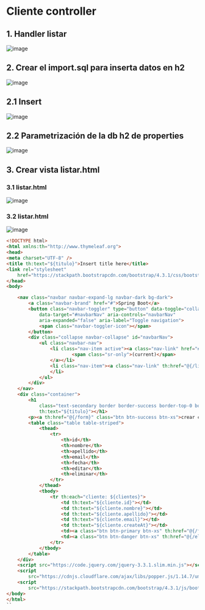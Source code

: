 # Cliente controller

## 1. Handler listar 

![image](https://user-images.githubusercontent.com/31961588/220818727-a3f0553f-65d5-4923-9814-ab3c3b510e1d.png)

## 2. Crear el import.sql para inserta datos en h2

![image](https://user-images.githubusercontent.com/31961588/220818857-12d0c5d1-34bf-4a86-aaf8-69fb9f093539.png)

## 2.1 Insert 

![image](https://user-images.githubusercontent.com/31961588/220818951-581e45b3-8f34-44c8-82a0-8fe7810de981.png)

## 2.2 Parametrización de la db h2 de properties

![image](https://user-images.githubusercontent.com/31961588/220819273-4903e1fd-f569-44f8-98dd-83b78d466331.png)

## 3. Crear vista listar.html

### 3.1 listar.html
![image](https://user-images.githubusercontent.com/31961588/220819851-e9519625-f5c2-47d5-90cc-0b2acfce5de3.png)

### 3.2 listar.html
![image](https://user-images.githubusercontent.com/31961588/220819992-a1aeddbf-dc37-4d31-a314-191e22bd0291.png)

```html
<!DOCTYPE html>
<html xmlns:th="http://www.thymeleaf.org">
<head>
<meta charset="UTF-8" />
<title th:text="${titulo}">Insert title here</title>
<link rel="stylesheet"
	href="https://stackpath.bootstrapcdn.com/bootstrap/4.3.1/css/bootstrap.min.css">
</head>
<body>

	<nav class="navbar navbar-expand-lg navbar-dark bg-dark">
		<a class="navbar-brand" href="#">Spring Boot</a>
		<button class="navbar-toggler" type="button" data-toggle="collapse"
			data-target="#navbarNav" aria-controls="navbarNav"
			aria-expanded="false" aria-label="Toggle navigation">
			<span class="navbar-toggler-icon"></span>
		</button>
		<div class="collapse navbar-collapse" id="navbarNav">
			<ul class="navbar-nav">
				<li class="nav-item active"><a class="nav-link" href="#">Home
						<span class="sr-only">(current)</span>
				</a></li>
				<li class="nav-item"><a class="nav-link" th:href="@{/listar}">Clientes</a>
				</li>
			</ul>
		</div>
	</nav>
	<div class="container">
		<h1
			class="text-secondary border border-success border-top-0 border-left-0 border-right-0"
			th:text="${titulo}"></h1>
		<p><a th:href="@{/form}" class="btn btn-success btn-xs">crear cliente</a></p>
		<table class="table table-striped">
			<thead>
				<tr>
					<th>id</th>
					<th>nombre</th>
					<th>apellido</th>
					<th>email</th>
					<th>fecha</th>
					<th>editar</th>
					<th>eliminar</th>
				</tr>
			</thead>
			<tbody>
				<tr th:each="cliente: ${clientes}">
					<td th:text="${cliente.id}"></td>
					<td th:text="${cliente.nombre}"></td>
					<td th:text="${cliente.apellido}"></td>
					<td th:text="${cliente.email}"></td>
					<td th:text="${cliente.createAt}"></td>
					<td><a class="btn btn-primary btn-xs" th:href="@{/form/} + ${cliente.id}" th:text="'editar'"></a></td>
					<td><a class="btn btn-danger btn-xs" th:href="@{/eliminar/} + ${cliente.id}" th:text="'eliminar'" onclick="return confirm('Estás seguro que quieres eliminar?');"></a></td>
				</tr>
			</tbody>
		</table>
	</div>
	<script src="https://code.jquery.com/jquery-3.3.1.slim.min.js"></script>
	<script
		src="https://cdnjs.cloudflare.com/ajax/libs/popper.js/1.14.7/umd/popper.min.js"></script>
	<script
		src="https://stackpath.bootstrapcdn.com/bootstrap/4.3.1/js/bootstrap.min.js"></script>
</body>
</html>
``
